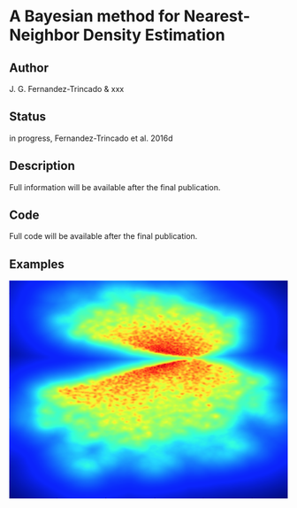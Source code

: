 A Bayesian method for Nearest-Neighbor Density Estimation 
==

Author 
--
J. G. Fernandez-Trincado & xxx

Status
--

in progress, Fernandez-Trincado et al. 2016d

Description 
---

Full information will be available after the final publication. 

Code
---

Full code will be available after the final publication. 

Examples
--

![Figure](https://github.com/Fernandez-Trincado/KNeighborsBGMDensity2016/blob/master/Figures/density.png)

